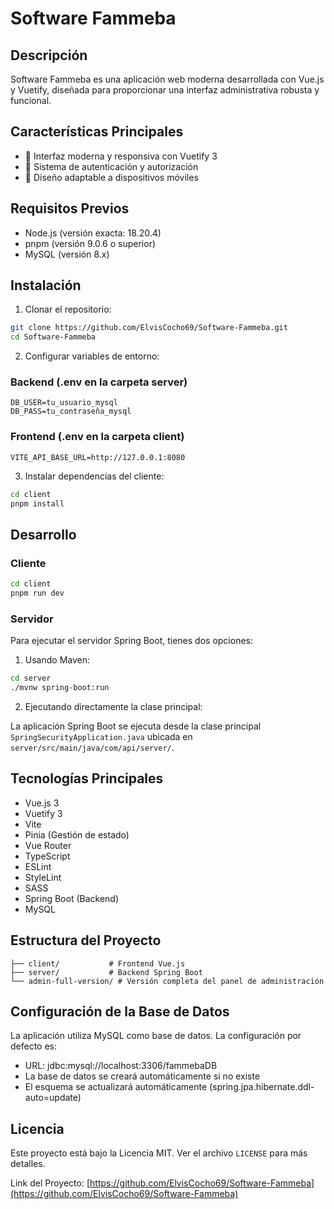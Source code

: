 # Software Fammeba

## Descripción
Software Fammeba es una aplicación web moderna desarrollada con Vue.js y Vuetify, diseñada para proporcionar una interfaz administrativa robusta y funcional.

## Características Principales
- 🎨 Interfaz moderna y responsiva con Vuetify 3
- 🔐 Sistema de autenticación y autorización
- 📱 Diseño adaptable a dispositivos móviles

## Requisitos Previos
- Node.js (versión exacta: 18.20.4)
- pnpm (versión 9.0.6 o superior)
- MySQL (versión 8.x)

## Instalación

1. Clonar el repositorio:
```bash
git clone https://github.com/ElvisCocho69/Software-Fammeba.git
cd Software-Fammeba
```

2. Configurar variables de entorno:

### Backend (.env en la carpeta server)
```env
DB_USER=tu_usuario_mysql
DB_PASS=tu_contraseña_mysql
```

### Frontend (.env en la carpeta client)
```env
VITE_API_BASE_URL=http://127.0.0.1:8080
```

3. Instalar dependencias del cliente:
```bash
cd client
pnpm install
```
## Desarrollo

### Cliente
```bash
cd client
pnpm run dev
```

### Servidor
Para ejecutar el servidor Spring Boot, tienes dos opciones:

1. Usando Maven:
```bash
cd server
./mvnw spring-boot:run
```

2. Ejecutando directamente la clase principal:

La aplicación Spring Boot se ejecuta desde la clase principal `SpringSecurityApplication.java` ubicada en `server/src/main/java/com/api/server/`.

## Tecnologías Principales
- Vue.js 3
- Vuetify 3
- Vite
- Pinia (Gestión de estado)
- Vue Router
- TypeScript
- ESLint
- StyleLint
- SASS
- Spring Boot (Backend)
- MySQL

## Estructura del Proyecto
```
├── client/           # Frontend Vue.js
├── server/           # Backend Spring Boot
└── admin-full-version/ # Versión completa del panel de administración
```

## Configuración de la Base de Datos
La aplicación utiliza MySQL como base de datos. La configuración por defecto es:
- URL: jdbc:mysql://localhost:3306/fammebaDB
- La base de datos se creará automáticamente si no existe
- El esquema se actualizará automáticamente (spring.jpa.hibernate.ddl-auto=update)


## Licencia
Este proyecto está bajo la Licencia MIT. Ver el archivo `LICENSE` para más detalles.

Link del Proyecto: [https://github.com/ElvisCocho69/Software-Fammeba](https://github.com/ElvisCocho69/Software-Fammeba)
